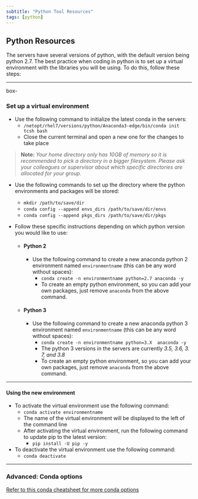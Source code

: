 ```yaml
---
subtitle: "Python Tool Resources"
tags: [python]
---
```


## Python Resources 

The servers have several versions of python, with the default version being python 2.7. The best practice when coding in python is to set up a virtual environment with the libraries you will be using. To do this, follow these steps:

---

box-

### Set up a virtual environment

- Use the following command to initialize the latest conda in the servers:
  - `/netopt/rhel7/versions/python/Anaconda3-edge/bin/conda init tcsh bash`
  - Close the current terminal and open a new one for the changes to take place

> **Note:** *Your home directory only has 10GB of memory so it is recommended to pick a directory in a bigger filesystem. Please ask your colleagues or supervisor about which specific directories are allocated for your group.*

- Use the following commands to set up the directory where the python environments and packages will be stored: 
  - `mkdir /path/to/save/dir`
  - `conda config --append envs_dirs /path/to/save/dir/envs`
  - `conda config --append pkgs_dirs /path/to/save/dir/pkgs`
- Follow these specific instructions depending on which python version you would like to use:

  - #### Python 2

    - Use the following command to create a new anaconda python 2   environment named `environmentname` (this can be any word without   spaces):
      - `conda create -n environmentname python=2.7 anaconda -y`
      - To create an empty python environment, so you can add your own   packages, just remove `anaconda` from the above command.

  - #### Python 3

    - Use the following command to create a new anaconda python 3   environment named `environmentname` (this can be any word without   spaces):
      - `conda create -n environmentname python=3.X  anaconda -y`
      - The python 3 versions in the servers are currently *3.5, 3.6, 3.  7, and 3.8*
      - To create an empty python environment, so you can add your own   packages, just remove `anaconda` from the above command.

---

#### Using the new environment

- To activate the virtual environment use the following command:
  - `conda activate environmentname`
  - The name of the virtual environment will be displayed to the left of the command line
  - After activating the virtual environment, run the following command to update pip to the latest version:
    - `pip install -U pip -y`
- To deactivate the virtual environment use the following command:
  - `conda deactivate`

---

### Advanced: Conda options

[Refer to this conda cheatsheet for more conda options](/materials/conda-cheatsheet.pdf)
